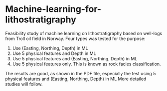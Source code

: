 # Machine-learning-for-lithostratigraphy
Feasibility study of machine learning on lithostratigraphy based on well-logs from Troll oil field in Norway. 
Four types was tested for the purpose:
  1. Use (Easting, Northing, Depth) in ML
  2. Use 5 physical features and Depth in ML
  3. Use 5 physical features and (Easting, Northing, Depth) in ML
  4. Use 5 physical features only. This is known as rock facies classification.

The results are good, as shown in the PDF file, especially the test using 5 physical features and (Easting, Northing, Depth) in ML
More detailed studies will follow.
